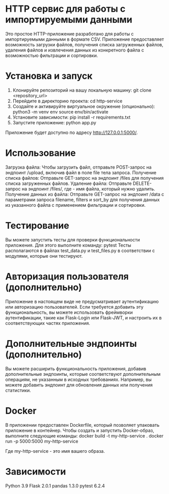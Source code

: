 # HTTP сервис для работы с импортируемыми данными
Это простое HTTP-приложение разработано для работы с импортируемыми данными в формате CSV. Приложение предоставляет возможность загрузки файлов, получения списка загруженных файлов, удаления файлов и извлечения данных из конкретного файла с возможностью фильтрации и сортировки.
# Установка и запуск
1. Клонируйте репозиторий на вашу локальную машину:
git clone <repository_url>
2. Перейдите в директорию проекта:
cd http-service
3. Создайте и активируйте виртуальное окружение (опционально):
python3 -m venv env
source env/bin/activate
4. Установите зависимости:
pip install -r requirements.txt
5. Запустите приложение:
python app.py

Приложение будет доступно по адресу http://127.0.0.1:5000/.

# Использование
Загрузка файла: Чтобы загрузить файл, отправьте POST-запрос на эндпоинт /upload, включив файл в поле file тела запроса.
Получение списка файлов: Отправьте GET-запрос на эндпоинт /files для получения списка загруженных файлов.
Удаление файла: Отправьте DELETE-запрос на эндпоинт /files/<filename>, где <filename> - имя файла, который нужно удалить.
Получение данных из файла: Отправьте GET-запрос на эндпоинт /data с параметрами запроса filename, filters и sort_by для получения данных из указанного файла с применением фильтрации и сортировки.

# Тестирование
Вы можете запустить тесты для проверки функциональности приложения. Для этого выполните команду:
  pytest
Тесты располагаются в файлах test_data.py и test_files.py в соответствии с модулями, которые они тестируют.
  
# Авторизация пользователя (дополнительно)
Приложение в настоящем виде не предусматривает аутентификацию или авторизацию пользователей. Если требуется добавить эту функциональность, вы можете использовать фреймворки аутентификации, такие как Flask-Login или Flask-JWT, и настроить их в соответствующих частях приложения.
  
# Дополнительные эндпоинты (дополнительно)
Вы можете расширить функциональность приложения, добавив дополнительные эндпоинты, которые соответствуют дополнительным операциям, не указанным в исходных требованиях. Например, вы можете добавить эндпоинт для обновления данных или получения статистики.
  
# Docker
В приложении предоставлен Dockerfile, который позволяет упаковать приложение в контейнер. Чтобы создать и запустить Docker-образ, выполните следующие команды:
  docker build -t my-http-service .
  docker run -p 5000:5000 my-http-service

Где my-http-service - это имя вашего образа.
  
# Зависимости
Python 3.9
Flask 2.0.1
pandas 1.3.0
pytest 6.2.4

